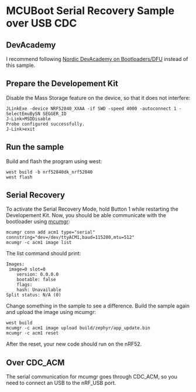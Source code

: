 # MCUBoot Serial Recovery Sample over USB CDC

## DevAcademy
I recommend following [Nordic DevAcademy on Bootloaders/DFU](https://academy.nordicsemi.com/courses/nrf-connect-sdk-intermediate/lessons/lesson-9-bootloaders-and-dfu-fota/) instead of this sample.

## Prepare the Developement Kit
Disable the Mass Storage feature on the device, so that it does not interfere:
```
JLinkExe -device NRF52840_XXAA -if SWD -speed 4000 -autoconnect 1 -SelectEmuBySN SEGGER_ID
J-Link>MSDDisable
Probe configured successfully.
J-Link>exit
```

## Run the sample
Build and flash the program using west:
```
west build -b nrf52840dk_nrf52840
west flash
```

## Serial Recovery
To activate the Serial Recovery Mode, hold Button 1 while restarting the Developement Kit.
Now, you should be able communicate with the bootloader using [mcumgr](https://developer.nordicsemi.com/nRF_Connect_SDK/doc/1.9.1/zephyr/guides/device_mgmt/mcumgr.html):
```
mcumgr conn add acm1 type="serial" connstring="dev=/dev/ttyACM1,baud=115200,mtu=512"
mcumgr -c acm1 image list
```
The list command should print:
```
Images:
 image=0 slot=0
    version: 0.0.0.0
    bootable: false
    flags:
    hash: Unavailable
Split status: N/A (0)
```

Change something in the sample to see a difference. Build the sample again and upload the image using mcumgr:
```
west build 
mcumgr -c acm1 image upload build/zephyr/app_update.bin
mcumgr -c acm1 reset
```

After the reset, your new code should run on the nRF52.

## Over CDC_ACM
The serial communication for mcumgr goes through CDC_ACM, so you need to connect an USB to the nRF_USB port.
